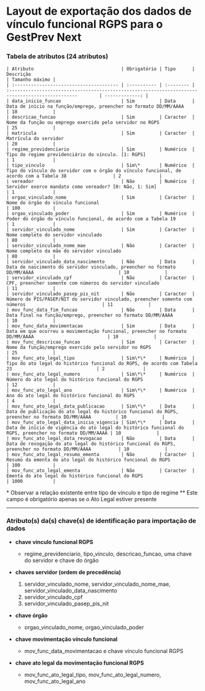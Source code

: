 # Layout de exportação dos dados de vínculo funcional RGPS para o GestPrev Next

### Tabela de atributos (24 atributos)

    | Atributo                                | Obrigatório | Tipo      | Descrição                                                                                               | Tamanho máximo |
    | :-------------------------------------- | :---------- | :-------- | :-----------------------------------------------------------------------------------------------        | -------------: |
    | data_inicio_funcao                      | Sim         | Data      | Data de início na função/emprego, preencher no formato DD/MM/AAAA                                       | 10             |
    | descricao_funcao                        | Sim         | Caracter  | Nome da função ou emprego exercido pelo servidor no RGPS                                                | 25             |
    | matricula                               | Sim         | Caracter  | Matrícula do servidor                                                                                   | 20             |
    | regime_previdenciario                   | Sim         | Numérico  | Tipo do regime previdenciário do vínculo. [1: RGPS]                                                     | 1              |
    | tipo_vinculo                            | Sim\*       | Numérico  | Tipo do vínculo do servidor com o órgão do vínculo funcional, de acordo com a Tabela 38                 | 2              |
    | vereador                                | Não         | Numérico  | Servidor exerce mandato como vereador? [0: Não, 1: Sim]                                                 | 1              |
    | orgao_vinculado_nome                    | Sim         | Caracter  | Nome do órgão do vínculo funcional                                                                      | 100            |
    | orgao_vinculado_poder                   | Sim         | Numérico  | Poder do órgão do vínculo funcional, de acordo com a Tabela 19                                          | 1              |
    | servidor_vinculado_nome                 | Sim         | Caracter  | Nome completo do servidor vinculado                                                                     | 80             |
    | servidor_vinculado_nome_mae             | Não         | Caracter  | Nome completo da mãe do servidor vinculado                                                              | 80             |
    | servidor_vinculado_data_nascimento      | Não         | Data      | Data de nascimento do servidor vinculado, preencher no formato DD/MM/AAAA                               | 10             |
    | servidor_vinculado_cpf                  | Não         | Caracter  | CPF, preencher somente com números do servidor vinculado                                                | 11             |
    | servidor_vinculado_pasep_pis_nit        | Não         | Caracter  | Número de PIS/PASEP/NIT do servidor vinculado, preencher somente com números                            | 11             |
    | mov_func_data_fim_funcao                | Não         | Data      | Data final na função/emprego, preencher no formato DD/MM/AAAA                                           | 10             |
    | mov_func_data_movimentacao              | Sim         | Data      | Data em que ocorreu a movimentação funcional, preencher no formato DD/MM/AAAA                           | 10             |
    | mov_func_descricao_funcao               | Sim         | Caracter  | Nome da função/emprego exercido pelo servidor no RGPS                                                   | 25             |
    | mov_func_ato_legal_tipo                 | Sim\*\*     | Numérico  | Tipo do ato legal do histórico funcional do RGPS, de acordo com Tabela 23                               | 2              |
    | mov_func_ato_legal_numero               | Sim\*\*     | Numérico  | Número do ato legal do histórico funcional do RGPS                                                      | 12             |
    | mov_func_ato_legal_ano                  | Sim\*\*     | Numérico  | Ano do ato legal do histórico funcional do RGPS                                                         | 4              |
    | mov_func_ato_legal_data_publicacao      | Sim\*\*     | Data      | Data de publicação do ato legal do histórico funcional do RGPS, preencher no formato DD/MM/AAAA         | 10             |
    | mov_func_ato_legal_data_inicio_vigencia | Sim\*\*     | Data      | Data de início de vigência do ato legal do histórico funcional do RGPS, preencher no formato DD/MM/AAAA | 10             |
    | mov_func_ato_legal_data_revogacao       | Não         | Data      | Data de revogação do ato legal do histórico funcional do RGPS, preencher no formato DD/MM/AAAA          | 10             |
    | mov_func_ato_legal_resumo_ementa        | Não         | Caracter  | Resumo da ementa do ato legal do histórico funcional do RGPS                                            | 100            |
    | mov_func_ato_legal_ementa               | Não         | Caracter  | Ementa do ato legal do histórico funcional do RGPS                                                      | 1000           |

\* Observar a relação existente entre tipo de vínculo e tipo de regime
\*\* Este campo é obrigatório apenas se o Ato Legal estiver presente

---

### Atributo(s) da(s) chave(s) de identificação para importação de dados

* **chave vínculo funcional RGPS**
    * regime_previdenciario, tipo_vinculo, descricao_funcao, uma chave do servidor e chave do órgão

* **chaves servidor (ordem de precedência)**
    1. servidor_vinculado_nome, servidor_vinculado_nome_mae, servidor_vinculado_data_nascimento
    2. servidor_vinculado_cpf
    3. servidor_vinculado_pasep_pis_nit

* **chave órgão**
    * orgao_vinculado_nome, orgao_vinculado_poder

* **chave movimentação vínculo funcional**
    * mov_func_data_movimentacao e chave vínculo funcional RGPS

* **chave ato legal da movimentação funcional RGPS**
    * mov_func_ato_legal_tipo, mov_func_ato_legal_numero, mov_func_ato_legal_ano
